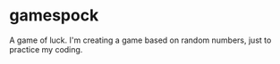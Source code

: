 # gamespock
A game of luck.
I'm creating a game based on random numbers, just to practice my coding.
